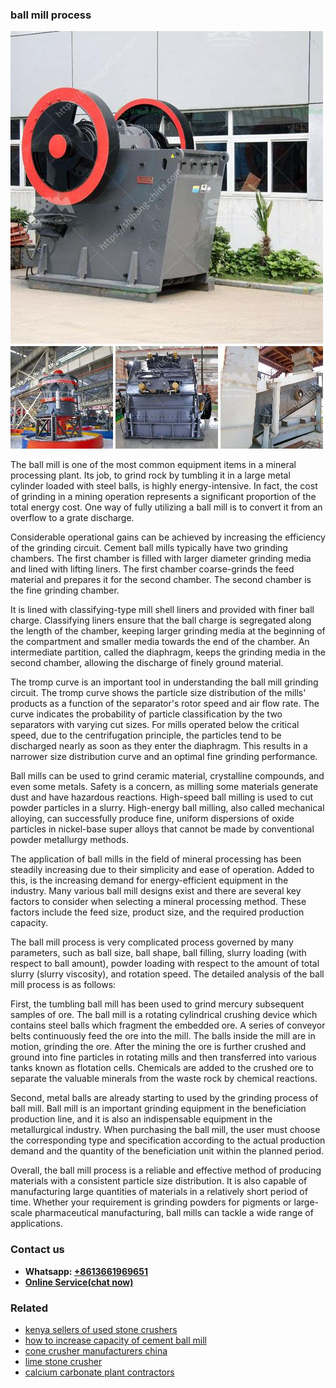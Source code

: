 <h3>ball mill process</h3><img src='1706755419.jpg' alt=''><p>The ball mill is one of the most common equipment items in a mineral processing plant. Its job, to grind rock by tumbling it in a large metal cylinder loaded with steel balls, is highly energy-intensive. In fact, the cost of grinding in a mining operation represents a significant proportion of the total energy cost. One way of fully utilizing a ball mill is to convert it from an overflow to a grate discharge.</p><p>Considerable operational gains can be achieved by increasing the efficiency of the grinding circuit. Cement ball mills typically have two grinding chambers. The first chamber is filled with larger diameter grinding media and lined with lifting liners. The first chamber coarse-grinds the feed material and prepares it for the second chamber. The second chamber is the fine grinding chamber.</p><p>It is lined with classifying-type mill shell liners and provided with finer ball charge. Classifying liners ensure that the ball charge is segregated along the length of the chamber, keeping larger grinding media at the beginning of the compartment and smaller media towards the end of the chamber. An intermediate partition, called the diaphragm, keeps the grinding media in the second chamber, allowing the discharge of finely ground material.</p><p>The tromp curve is an important tool in understanding the ball mill grinding circuit. The tromp curve shows the particle size distribution of the mills' products as a function of the separator's rotor speed and air flow rate. The curve indicates the probability of particle classification by the two separators with varying cut sizes. For mills operated below the critical speed, due to the centrifugation principle, the particles tend to be discharged nearly as soon as they enter the diaphragm. This results in a narrower size distribution curve and an optimal fine grinding performance.</p><p>Ball mills can be used to grind ceramic material, crystalline compounds, and even some metals. Safety is a concern, as milling some materials generate dust and have hazardous reactions. High-speed ball milling is used to cut powder particles in a slurry. High-energy ball milling, also called mechanical alloying, can successfully produce fine, uniform dispersions of oxide particles in nickel-base super alloys that cannot be made by conventional powder metallurgy methods.</p><p>The application of ball mills in the field of mineral processing has been steadily increasing due to their simplicity and ease of operation. Added to this, is the increasing demand for energy-efficient equipment in the industry. Many various ball mill designs exist and there are several key factors to consider when selecting a mineral processing method. These factors include the feed size, product size, and the required production capacity.</p><p>The ball mill process is very complicated process governed by many parameters, such as ball size, ball shape, ball filling, slurry loading (with respect to ball amount), powder loading with respect to the amount of total slurry (slurry viscosity), and rotation speed. The detailed analysis of the ball mill process is as follows:</p><p>First, the tumbling ball mill has been used to grind mercury subsequent samples of ore. The ball mill is a rotating cylindrical crushing device which contains steel balls which fragment the embedded ore. A series of conveyor belts continuously feed the ore into the mill. The balls inside the mill are in motion, grinding the ore. After the mining the ore is further crushed and ground into fine particles in rotating mills and then transferred into various tanks known as flotation cells. Chemicals are added to the crushed ore to separate the valuable minerals from the waste rock by chemical reactions.</p><p>Second, metal balls are already starting to used by the grinding process of ball mill. Ball mill is an important grinding equipment in the beneficiation production line, and it is also an indispensable equipment in the metallurgical industry. When purchasing the ball mill, the user must choose the corresponding type and specification according to the actual production demand and the quantity of the beneficiation unit within the planned period.</p><p>Overall, the ball mill process is a reliable and effective method of producing materials with a consistent particle size distribution. It is also capable of manufacturing large quantities of materials in a relatively short period of time. Whether your requirement is grinding powders for pigments or large-scale pharmaceutical manufacturing, ball mills can tackle a wide range of applications.</p><h3>Contact us</h3><ul><li><strong>Whatsapp:&nbsp;<a href="https://wa.me/8613661969651">+8613661969651</a></strong></li><li><a href="https://swt.shibang-china.com/?git&amp;zhl&amp;ball mill process"><strong>Online Service(chat now)</strong></a></li></ul><h3>Related</h3><ul><li><a href='kenya sellers of used stone crushers.md'>kenya sellers of used stone crushers</a></li><li><a href='how to increase capacity of cement ball mill.md'>how to increase capacity of cement ball mill</a></li><li><a href='cone crusher manufacturers china.md'>cone crusher manufacturers china</a></li><li><a href='lime stone crusher.md'>lime stone crusher</a></li><li><a href='calcium carbonate plant contractors.md'>calcium carbonate plant contractors</a></li></ul>